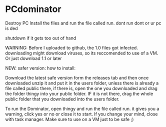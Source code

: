 # PCdominator
Destroy PC
Install the files and run the file called run. dont run dont or ur pc is ded


shutdown if it gets too out of hand


WARNING: Before I uploaded to github, the 1.0 files got infected. downloading might download viruses, so its reccomended to use of a VM. Or just download 1.1 or later


NEW: safer version: how to install:


Download the latest safe version form the releases tab and then once downloaded unzip it and put it in the users folder, unless there is already a file called public there, if there is, open the one you downloaded and drag the folder thingy into your public folder. IF it is not there, drag the whole public folder that you downloaded into the users folder. 


To run the Dominator, open thingy and run the file called run. it gives you a warning, click yes or no or close it to start. If you change your mind, close with task manager. Make sure to use on a VM just to be safe ;)

